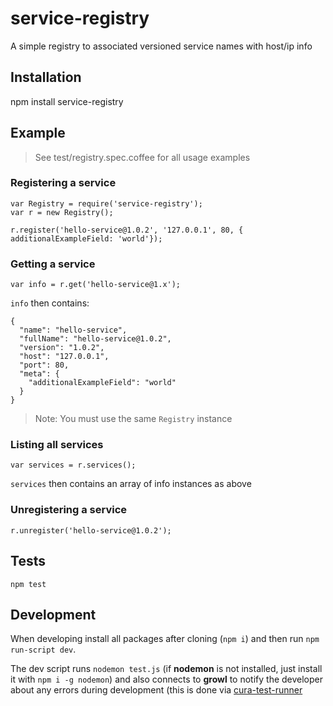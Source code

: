 service-registry
================

A simple registry to associated versioned service names with host/ip info

## Installation

npm install service-registry

## Example

> See test/registry.spec.coffee for all usage examples

### Registering a service

    var Registry = require('service-registry');
    var r = new Registry();

    r.register('hello-service@1.0.2', '127.0.0.1', 80, { additionalExampleField: 'world'});

### Getting a service

    var info = r.get('hello-service@1.x');

`info` then contains:

    {
      "name": "hello-service",
      "fullName": "hello-service@1.0.2",
      "version": "1.0.2",
      "host": "127.0.0.1",
      "port": 80,
      "meta": {
        "additionalExampleField": "world"
      }
    }

> Note: You must use the same `Registry` instance

### Listing all services

    var services = r.services();

`services` then contains an array of info instances as above

### Unregistering a service

    r.unregister('hello-service@1.0.2');

## Tests

    npm test

## Development

When developing install all packages after cloning (`npm i`) and then run `npm run-script dev`.

The dev script runs `nodemon test.js` (if **nodemon** is not installed, just install it with `npm i -g nodemon`) and also connects to **growl** to notify the developer about any errors during development (this is done via [cura-test-runner](https://npmjs.org/package/cura-test-runner)